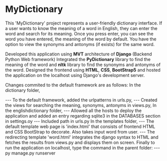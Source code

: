# MyDictionary
This 'MyDictionary' project represents a user-friendly dictionary interface.
If a user wants to know the meaning of a word in English, they can enter the word and search for its meaning.
Once you press enter, you can see the word you have entered, the meaning of the word by default.
You have the option to view the synonyms and antonyms (if exists) for the same word.

Developed this application using **MVT** architecture of **Django** (Backend Python Web framework)
Integrated the **PyDictionary** library to find the meaning of the word and **nltk** library to find the synonyms and antonyms of the word.
Designed the frontend using **HTML**, **CSS**, **BootStrap5** and hosted the application on the localhost using Django's development server. 

Changes commited to the default framework are as follows:
In the dictionary folder,

--- To the default framework, added the urlpatterns in urls.py,
--- Created the views for searching the meaning, synonyms, antonyms in views.py,
In the englishdictionary folder,
--- Allowed all the hosts to deploy the application and added an entry regarding sqlite3 in the DATABASES section in settings.oy
--- Included path in urls.py
In the templates folder, 
--- The default template web page is 'index.html' that consists of frontend HTML and CSS BootStrap to decorate. Also takes input word 	from user.
--- The redirecting template 'word.html' integrates the django syntax to HTML and fetches the results from views.py and displays them on 	screen.
Finally to run the application on localhost, type the command in the parent folder:
--- py manage.py runserver
